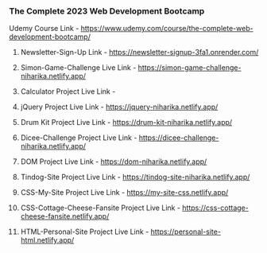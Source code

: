 ### The Complete 2023 Web Development Bootcamp

Udemy Course Link - https://www.udemy.com/course/the-complete-web-development-bootcamp/

1. Newsletter-Sign-Up Link - https://newsletter-signup-3fa1.onrender.com/

1. Simon-Game-Challenge Live Link - https://simon-game-challenge-niharika.netlify.app/

1. Calculator Project Live Link -

1. jQuery Project Live Link - https://jquery-niharika.netlify.app/

1. Drum Kit Project Live Link - https://drum-kit-niharika.netlify.app/

1. Dicee-Challenge Project Live Link - https://dicee-challenge-niharika.netlify.app/

1. DOM Project Live Link - https://dom-niharika.netlify.app/

1. Tindog-Site Project Live Link - https://tindog-site-niharika.netlify.app/

1. CSS-My-Site Project Live Link - https://my-site-css.netlify.app/

1. CSS-Cottage-Cheese-Fansite Project Live Link - https://css-cottage-cheese-fansite.netlify.app/

1. HTML-Personal-Site Project Live Link - https://personal-site-html.netlify.app/
